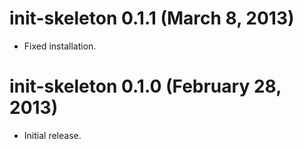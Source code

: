 # init-skeleton 0.1.1 (March 8, 2013)

* Fixed installation.

# init-skeleton 0.1.0 (February 28, 2013)

* Initial release.
